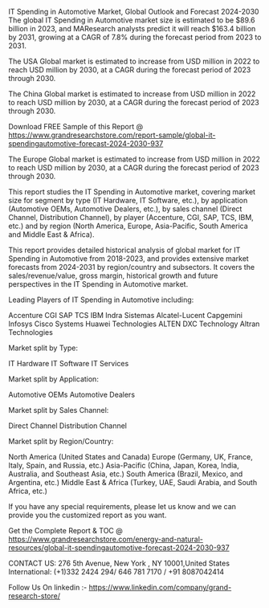 IT Spending in Automotive Market, Global Outlook and Forecast 2024-2030
The global IT Spending in Automotive market size is estimated to be $89.6 billion in 2023, and MAResearch analysts predict it will reach $163.4 billion by 2031, growing at a CAGR of 7.8% during the forecast period from 2023 to 2031.

The USA Global market is estimated to increase from USD million in 2022 to reach USD million by 2030, at a CAGR during the forecast period of 2023 through 2030.

The China Global market is estimated to increase from USD million in 2022 to reach USD million by 2030, at a CAGR during the forecast period of 2023 through 2030.

Download FREE Sample of this Report @ https://www.grandresearchstore.com/report-sample/global-it-spendingautomotive-forecast-2024-2030-937

The Europe Global market is estimated to increase from USD million in 2022 to reach USD million by 2030, at a CAGR during the forecast period of 2023 through 2030.

This report studies the IT Spending in Automotive market, covering market size for segment by type (IT Hardware, IT Software, etc.), by application (Automotive OEMs, Automotive Dealers, etc.), by sales channel (Direct Channel, Distribution Channel), by player (Accenture, CGI, SAP, TCS, IBM, etc.) and by region (North America, Europe, Asia-Pacific, South America and Middle East & Africa).

This report provides detailed historical analysis of global market for IT Spending in Automotive from 2018-2023, and provides extensive market forecasts from 2024-2031 by region/country and subsectors. It covers the sales/revenue/value, gross margin, historical growth and future perspectives in the IT Spending in Automotive market.

Leading Players of IT Spending in Automotive including:

Accenture
CGI
SAP
TCS
IBM
Indra Sistemas
Alcatel-Lucent
Capgemini
Infosys
Cisco Systems
Huawei Technologies
ALTEN
DXC Technology
Altran Technologies

Market split by Type:

IT Hardware
IT Software
IT Services

Market split by Application:

Automotive OEMs
Automotive Dealers

Market split by Sales Channel:

Direct Channel
Distribution Channel

Market split by Region/Country:

North America (United States and Canada)
Europe (Germany, UK, France, Italy, Spain, and Russia, etc.)
Asia-Pacific (China, Japan, Korea, India, Australia, and Southeast Asia, etc.)
South America (Brazil, Mexico, and Argentina, etc.)
Middle East & Africa (Turkey, UAE, Saudi Arabia, and South Africa, etc.)

If you have any special requirements, please let us know and we can provide you the customized report as you want.

Get the Complete Report & TOC @ https://www.grandresearchstore.com/energy-and-natural-resources/global-it-spendingautomotive-forecast-2024-2030-937

CONTACT US:
276 5th Avenue, New York , NY 10001,United States
International: (+1)332 2424 294/ 646 781 7170 / +91 8087042414

Follow Us On linkedin :- https://www.linkedin.com/company/grand-research-store/
